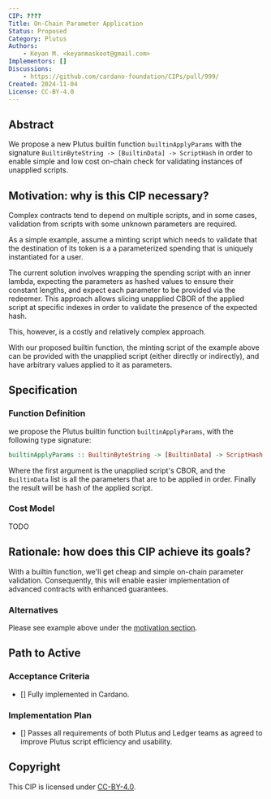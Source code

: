 ```yaml
---
CIP: ????
Title: On-Chain Parameter Application
Status: Proposed
Category: Plutus
Authors:
    - Keyan M. <keyanmaskoot@gmail.com>
Implementors: []
Discussions: 
    - https://github.com/cardano-foundation/CIPs/pull/999/
Created: 2024-11-04
License: CC-BY-4.0
---
```


## Abstract
We propose a new Plutus builtin function `builtinApplyParams` with the
signature `BuiltinByteString -> [BuiltinData] -> ScriptHash` in order to enable
simple and low cost on-chain check for validating instances of unapplied
scripts.

## Motivation: why is this CIP necessary?
Complex contracts tend to depend on multiple scripts, and in some cases,
validation from scripts with some unknown parameters are required.

As a simple example, assume a minting script which needs to validate that the
destination of its token is a a parameterized spending that is uniquely
instantiated for a user.

The current solution involves wrapping the spending script with an inner lambda,
expecting the parameters as hashed values to ensure their constant lengths, and
expect each parameter to be provided via the redeemer. This approach allows
slicing unapplied CBOR of the applied script at specific indexes in order to
validate the presence of the expected hash.

This, however, is a costly and relatively complex approach.

With our proposed builtin function, the minting script of the example above can
be provided with the unapplied script (either directly or indirectly), and have
arbitrary values applied to it as parameters.

## Specification

### Function Definition

we propose the Plutus builtin function `builtinApplyParams`, with the following
type signature:
```hs
builtinApplyParams :: BuiltinByteString -> [BuiltinData] -> ScriptHash
```

Where the first argument is the unapplied script's CBOR, and
the `BuiltinData` list is all the parameters that are to be applied in order.
Finally the result will be hash of the applied script.


### Cost Model

TODO


## Rationale: how does this CIP achieve its goals?

With a builtin function, we'll get cheap and simple on-chain parameter
validation. Consequently, this will enable easier implementation of advanced
contracts with enhanced guarantees.

### Alternatives 

Please see example above under the [motivation section](#motivation-why-is-this-cip-necessary).

## Path to Active

### Acceptance Criteria
- [] Fully implemented in Cardano.

### Implementation Plan
- [] Passes all requirements of both Plutus and Ledger teams as agreed to improve Plutus script efficiency and usability.

## Copyright
This CIP is licensed under [CC-BY-4.0](https://creativecommons.org/licenses/by/4.0/legalcode).

[CC-BY-4.0]: https://creativecommons.org/licenses/by/4.0/legalcode
[Apache-2.0]: http://www.apache.org/licenses/LICENSE-2.0
